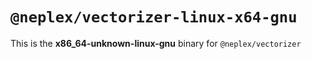 # `@neplex/vectorizer-linux-x64-gnu`

This is the **x86_64-unknown-linux-gnu** binary for `@neplex/vectorizer`
